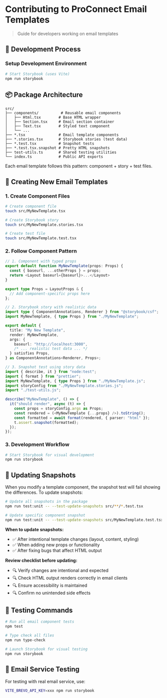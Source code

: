 # Contributing to ProConnect Email Templates

> Guide for developers working on email templates

## 🚀 Development Process

### Setup Development Environment

```bash
# Start Storybook (uses Vite)
npm run storybook
```

## 📦 Package Architecture

```
src/
├── components/          # Reusable email components
│   ├── Html.tsx        # Base HTML wrapper
│   ├── Section.tsx     # Email section container
│   ├── Text.tsx        # Styled text component
│   └── ...
├── *.tsx               # Email template components
├── *.stories.tsx       # Storybook stories (test data)
├── *.test.tsx          # Snapshot tests
├── *.test.tsx.snapshot # Pretty HTML snapshots
├── test-utils.ts       # Shared testing utilities
└── index.ts            # Public API exports
```

Each email template follows this pattern: component + story + test files.

## 📧 Creating New Email Templates

### 1. Create Component Files

```bash
# Create component file
touch src/MyNewTemplate.tsx

# Create Storybook story
touch src/MyNewTemplate.stories.tsx

# Create test file
touch src/MyNewTemplate.test.tsx
```

### 2. Follow Component Pattern

```typescript
// 1. Component with typed props
export default function MyNewTemplate(props: Props) {
  const { baseurl, ...otherProps } = props;
  return <Layout baseurl={baseurl}>...</Layout>
}

export type Props = LayoutProps & {
  // Add component-specific props here
};

// 2. Storybook story with realistic data
import type { ComponentAnnotations, Renderer } from "@storybook/csf";
import MyNewTemplate, { type Props } from "./MyNewTemplate";

export default {
  title: "My New Template",
  render: MyNewTemplate,
  args: {
    baseurl: "http://localhost:3000",
    /* ... realistic test data ... */
  } satisfies Props,
} as ComponentAnnotations<Renderer, Props>;

// 3. Snapshot test using story data
import { describe, it } from "node:test";
import { format } from "prettier";
import MyNewTemplate, { type Props } from "./MyNewTemplate.js";
import storyConfig from "./MyNewTemplate.stories.js";
import "./test-utils.js";

describe("MyNewTemplate", () => {
  it("should render", async (t) => {
    const props = storyConfig.args as Props;
    const rendered = (<MyNewTemplate {...props} />).toString();
    const formatted = await format(rendered, { parser: "html" });
    t.assert.snapshot(formatted);
  });
});
```

### 3. Development Workflow

```bash
# Start Storybook for visual development
npm run storybook
```

## 🧪 Updating Snapshots

When you modify a template component, the snapshot test will fail showing the differences. To update snapshots:

```bash
# Update all snapshots in the package
npm run test:unit -- --test-update-snapshots src/**/*.test.tsx

# Update specific component snapshot
npm run test:unit -- --test-update-snapshots src/MyNewTemplate.test.tsx
```

**When to update snapshots:**

- ✅ After intentional template changes (layout, content, styling)
- ✅ When adding new props or functionality
- ✅ After fixing bugs that affect HTML output

**Review checklist before updating:**

- 🔍 Verify changes are intentional and expected
- 🔍 Check HTML output renders correctly in email clients
- 🔍 Ensure accessibility is maintained
- 🔍 Confirm no unintended side effects

## 🚢 Testing Commands

```bash
# Run all email component tests
npm test

# Type check all files
npm run type-check

# Launch Storybook for visual testing
npm run storybook
```

## 🎨 Email Service Testing

For testing with real email service, use:

```bash
VITE_BREVO_API_KEY=xxx npm run storybook
```
